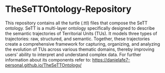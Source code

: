 # TheSeTTOntology-Repository
This repository contains all the turtle (.ttl) files that compose the SeTT ontology.
SeTT is a multi-layer ontology specifically designed to describe the semantic trajectories of Territorial Units (TUs). It models three types of trajectories: raw, structured, and semantic. Together, these trajectories create a comprehensive framework for capturing, organizing, and analyzing the evolution of TUs across various thematic domains, thereby improving users' ability to interpret and understand complex data.
For further information about its components refer to: https://danielafe7-personal.github.io/TheSeTTOntology/
